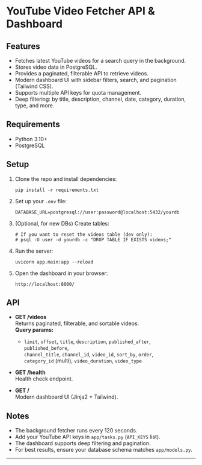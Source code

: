 # YouTube Video Fetcher API & Dashboard

## Features

- Fetches latest YouTube videos for a search query in the background.
- Stores video data in PostgreSQL.
- Provides a paginated, filterable API to retrieve videos.
- Modern dashboard UI with sidebar filters, search, and pagination (Tailwind CSS).
- Supports multiple API keys for quota management.
- Deep filtering: by title, description, channel, date, category, duration, type, and more.

## Requirements

- Python 3.10+
- PostgreSQL

## Setup

1. Clone the repo and install dependencies:

   ```
   pip install -r requirements.txt
   ```

2. Set up your `.env` file:

   ```
   DATABASE_URL=postgresql://user:password@localhost:5432/yourdb
   ```

3. (Optional, for new DBs) Create tables:

   ```
   # If you want to reset the videos table (dev only):
   # psql -U user -d yourdb -c "DROP TABLE IF EXISTS videos;"
   ```

4. Run the server:

   ```
   uvicorn app.main:app --reload
   ```

5. Open the dashboard in your browser:
   ```
   http://localhost:8000/
   ```

## API

- **GET /videos**  
  Returns paginated, filterable, and sortable videos.  
  **Query params:**

  - `limit`, `offset`, `title`, `description`, `published_after`, `published_before`,  
    `channel_title`, `channel_id`, `video_id`, `sort_by`, `order`,  
    `category_id` (multi), `video_duration`, `video_type`

- **GET /health**  
  Health check endpoint.

- **GET /**  
  Modern dashboard UI (Jinja2 + Tailwind).

## Notes

- The background fetcher runs every 120 seconds.
- Add your YouTube API keys in `app/tasks.py` (`API_KEYS` list).
- The dashboard supports deep filtering and pagination.
- For best results, ensure your database schema matches `app/models.py`.

---
